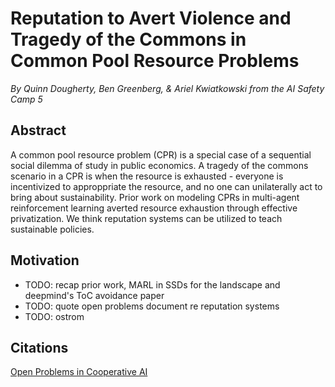 # Reputation to Avert Violence and Tragedy of the Commons in Common Pool Resource Problems

_By Quinn Dougherty, Ben Greenberg, & Ariel Kwiatkowski from the AI Safety Camp 5_ 

## Abstract

A common pool resource problem (CPR) is a special case of a sequential social dilemma of study in public economics. A tragedy of the commons scenario in a CPR is when the resource is exhausted - everyone is incentivized to approppriate the resource, and no one can unilaterally act to bring about sustainability. Prior work on modeling CPRs in multi-agent reinforcement learning averted resource exhaustion through effective privatization. We think reputation systems can be utilized to teach sustainable policies.

## Motivation
- TODO: recap prior work, MARL in SSDs for the landscape and deepmind's ToC avoidance paper 
- TODO: quote open problems document re reputation systems
- TODO: ostrom

## 

## Citations
[Open Problems in Cooperative AI](https://cooperativeai.com/open-problems)
